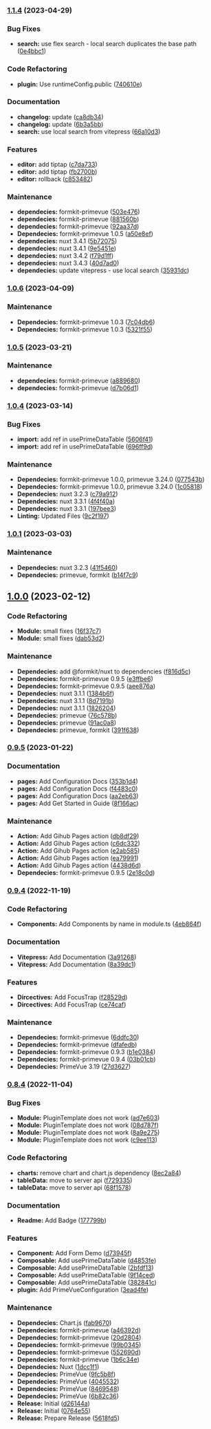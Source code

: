 ### [1.1.4](https://github.com/sfxcode/nuxt-primevue/compare/v1.0.6...v1.1.4) (2023-04-29)


### Bug Fixes

* **search:** use flex search - local search duplicates the base path ([0e4bbc1](https://github.com/sfxcode/nuxt-primevue/commit/0e4bbc149f4b651c487f79b9da1f65f6979118ce))


### Code Refactoring

* **plugin:** Use runtimeConfig.public ([740610e](https://github.com/sfxcode/nuxt-primevue/commit/740610e9a7b45cd7a50334267caa42645ea1d4f6))


### Documentation

* **changelog:** update ([ca8db34](https://github.com/sfxcode/nuxt-primevue/commit/ca8db34b79df18e0ea3bc100b548017b9b96c8fd))
* **changelog:** update ([6b3a5bb](https://github.com/sfxcode/nuxt-primevue/commit/6b3a5bb04f86a1c42477668e656cb78f75e1b396))
* **search:** use local search from vitepress ([66a10d3](https://github.com/sfxcode/nuxt-primevue/commit/66a10d30c007f235b7fbf5448a4d87d29adcfa9a))


### Features

* **editor:** add tiptap ([c7da733](https://github.com/sfxcode/nuxt-primevue/commit/c7da73348c3ba402ebc82c05c78e7fa35b8692f1))
* **editor:** add tiptap ([fb2700b](https://github.com/sfxcode/nuxt-primevue/commit/fb2700bfe41677e873a92bbb3ef80f74d59c02c3))
* **editor:** rollback ([c853482](https://github.com/sfxcode/nuxt-primevue/commit/c8534824341a2da3c93d3dd0849ea2b59330d00f))


### Maintenance

* **dependecies:** formkit-primevue ([503e476](https://github.com/sfxcode/nuxt-primevue/commit/503e4763ac605cb283076460ffcef45c48976fdc))
* **dependecies:** formkit-primevue ([881560b](https://github.com/sfxcode/nuxt-primevue/commit/881560b5d892af30f12703c8340d01ec6995a7f5))
* **dependecies:** formkit-primevue ([92aa37d](https://github.com/sfxcode/nuxt-primevue/commit/92aa37d79a76f6e27382816201a855870043f0d3))
* **Dependecies:** formkit-primevue 1.0.5 ([a50e8ef](https://github.com/sfxcode/nuxt-primevue/commit/a50e8ef55c367b94ced657a3a30cd86a92e1f61f))
* **dependecies:** nuxt 3.4.1 ([5b72075](https://github.com/sfxcode/nuxt-primevue/commit/5b72075cc75dcbb8ad27d0901f03f8ab5e14dd15))
* **dependecies:** nuxt 3.4.1 ([9e5451e](https://github.com/sfxcode/nuxt-primevue/commit/9e5451e8ba30eaa8b0bfa4f466297f65e671d8fe))
* **dependecies:** nuxt 3.4.2 ([f79d1ff](https://github.com/sfxcode/nuxt-primevue/commit/f79d1ff300458ccc920d7a58abec5b79f0ad3e07))
* **dependecies:** nuxt 3.4.3 ([40d7ad0](https://github.com/sfxcode/nuxt-primevue/commit/40d7ad03efa01d56a1c111cda2580a9c960d37d5))
* **dependecies:** update vitepress - use local search ([35931dc](https://github.com/sfxcode/nuxt-primevue/commit/35931dc7bf6dc57642275854e323a3d4f8fc283e))

### [1.0.6](https://github.com/sfxcode/nuxt-primevue/compare/v1.0.5...v1.0.6) (2023-04-09)


### Maintenance

* **Dependecies:** formkit-primevue 1.0.3 ([7c04db6](https://github.com/sfxcode/nuxt-primevue/commit/7c04db61da3ebf1781db5df59c5913838c60341a))
* **Dependecies:** formkit-primevue 1.0.3 ([5321f55](https://github.com/sfxcode/nuxt-primevue/commit/5321f552c6c6c96f9d41768722434c6d95c8f9ce))

### [1.0.5](https://github.com/sfxcode/nuxt-primevue/compare/v1.0.4...v1.0.5) (2023-03-21)


### Maintenance

* **dependecies:** formkit-primevue ([a889680](https://github.com/sfxcode/nuxt-primevue/commit/a8896807f0bfb7349c50121fd43302ce2854125a))
* **dependecies:** formkit-primevue ([d7b06d1](https://github.com/sfxcode/nuxt-primevue/commit/d7b06d18f833dc4f70ab05aa01294256319a1132))

### [1.0.4](https://github.com/sfxcode/nuxt-primevue/compare/v1.0.1...v1.0.4) (2023-03-14)


### Bug Fixes

* **import:** add ref in usePrimeDataTable ([5606f41](https://github.com/sfxcode/nuxt-primevue/commit/5606f41e2d39c46ae8f6802da3c7a975fa7a58a8))
* **import:** add ref in usePrimeDataTable ([696ff9d](https://github.com/sfxcode/nuxt-primevue/commit/696ff9d40460abb42c439025a5e67b6bd6d553c0))


### Maintenance

* **Dependecies:** formkit-primevue 1.0.0, primevue 3.24.0 ([077543b](https://github.com/sfxcode/nuxt-primevue/commit/077543b4530cfec6c5ee6698e5bd8c40d707dd0c))
* **Dependecies:** formkit-primevue 1.0.0, primevue 3.24.0 ([1c05818](https://github.com/sfxcode/nuxt-primevue/commit/1c058184959d828767b16ad7788c0d5769a17ffb))
* **Dependecies:** nuxt 3.2.3 ([c79a912](https://github.com/sfxcode/nuxt-primevue/commit/c79a912dba763b9fd1d859a5ef3f0a575cf8a633))
* **Dependecies:** nuxt 3.3.1 ([4f4f40a](https://github.com/sfxcode/nuxt-primevue/commit/4f4f40abffdee6568b359f45e8654adc4bd06d4d))
* **Dependecies:** nuxt 3.3.1 ([197bee3](https://github.com/sfxcode/nuxt-primevue/commit/197bee3d4277d2f2f36a470d226d96935907b070))
* **Linting:** Updated Files ([9c2f197](https://github.com/sfxcode/nuxt-primevue/commit/9c2f197778a05f641eff78c71e9f1cdc11134443))

### [1.0.1](https://github.com/sfxcode/nuxt-primevue/compare/v1.0.0...v1.0.1) (2023-03-03)


### Maintenance

* **Dependecies:** nuxt 3.2.3 ([41f5460](https://github.com/sfxcode/nuxt-primevue/commit/41f54602d014f7a6aeb8d81dc26c0740e281c9cf))
* **Dependecies:** primevue, formkit ([b14f7c9](https://github.com/sfxcode/nuxt-primevue/commit/b14f7c9618871bc1cf4b66f03c99179b0e26a1c3))

## [1.0.0](https://github.com/sfxcode/nuxt-primevue/compare/v0.9.5...v1.0.0) (2023-02-12)


### Code Refactoring

* **Module:** small fixes ([16f37c7](https://github.com/sfxcode/nuxt-primevue/commit/16f37c7841e9b9dccffe8c763ca2ac867fd977b0))
* **Module:** small fixes ([dab53d2](https://github.com/sfxcode/nuxt-primevue/commit/dab53d2b848cb4a2867ed1186c551c8f67570df8))


### Maintenance

* **Dependecies:** add @formkit/nuxt to dependencies ([f816d5c](https://github.com/sfxcode/nuxt-primevue/commit/f816d5c7a88e187e885ea2cdbee465ae842e7027))
* **Dependecies:** formkit-primevue 0.9.5 ([e3ffbe6](https://github.com/sfxcode/nuxt-primevue/commit/e3ffbe6157f290870aacb02495b1025ec2c51218))
* **Dependecies:** formkit-primevue 0.9.5 ([aee876a](https://github.com/sfxcode/nuxt-primevue/commit/aee876a163e86f4538666359e4cb0f744400f3ea))
* **Dependecies:** nuxt 3.1.1 ([1384b6f](https://github.com/sfxcode/nuxt-primevue/commit/1384b6fde8eaed9d85b0e14b52fa931c0e3917ab))
* **Dependecies:** nuxt 3.1.1 ([8d7191b](https://github.com/sfxcode/nuxt-primevue/commit/8d7191bd6434e5c5b9b207fec6af7cf66ab4fa8a))
* **Dependecies:** nuxt 3.1.1 ([1826204](https://github.com/sfxcode/nuxt-primevue/commit/1826204f75da26d55f58efeca09efe6bc7447295))
* **Dependecies:** primevue ([76c578b](https://github.com/sfxcode/nuxt-primevue/commit/76c578b0ca0be5f6800c31d28dfd10bc977c5896))
* **Dependecies:** primevue ([91ac0a8](https://github.com/sfxcode/nuxt-primevue/commit/91ac0a86ec5a2390439d965e9d5958a2f0a05e59))
* **Dependecies:** primevue, formkit ([391f638](https://github.com/sfxcode/nuxt-primevue/commit/391f6381baa5cb5f0109c770caf9502a87550747))

### [0.9.5](https://github.com/sfxcode/nuxt-primevue/compare/v0.9.4...v0.9.5) (2023-01-22)


### Documentation

* **pages:** Add Configuration Docs ([353b1d4](https://github.com/sfxcode/nuxt-primevue/commit/353b1d46870e6a858de96afeb7dc1febd5b073b8))
* **pages:** Add Configuration Docs ([f4483c0](https://github.com/sfxcode/nuxt-primevue/commit/f4483c0e4ac0a31530bda7390b6e02a232a22d3a))
* **pages:** Add Configuration Docs ([aa2eb63](https://github.com/sfxcode/nuxt-primevue/commit/aa2eb63b4c73b4efc57f25cb4596e81010b68c95))
* **pages:** Add Get Started in Guide ([8f166ac](https://github.com/sfxcode/nuxt-primevue/commit/8f166ac1fd43284f93e16494be6fdae92036f3cf))


### Maintenance

* **Action:** Add Gihub Pages action ([db8df29](https://github.com/sfxcode/nuxt-primevue/commit/db8df29c5bb017ceace86c7ad1f70883e4103f49))
* **Action:** Add Gihub Pages action ([c6dc332](https://github.com/sfxcode/nuxt-primevue/commit/c6dc332ae8cd659323379d0d0dcc4fe41749f826))
* **Action:** Add Gihub Pages action ([e2ab585](https://github.com/sfxcode/nuxt-primevue/commit/e2ab585fc753458567c34a43a2c5b4baf3a87562))
* **Action:** Add Gihub Pages action ([ea79991](https://github.com/sfxcode/nuxt-primevue/commit/ea79991b18ac59c39a586fed23d223ceb4a24832))
* **Action:** Add Gihub Pages action ([4438d6d](https://github.com/sfxcode/nuxt-primevue/commit/4438d6d5591aab0ac27d0a369a6d4193f3396482))
* **Dependecies:** formkit-primevue 0.9.5 ([2e18c0d](https://github.com/sfxcode/nuxt-primevue/commit/2e18c0dd81e454ea7e1c08e163039a4cd95203f5))

### [0.9.4](https://github.com/sfxcode/nuxt-primevue/compare/v0.8.4...v0.9.4) (2022-11-19)


### Code Refactoring

* **Components:** Add Components by name in module.ts ([4eb864f](https://github.com/sfxcode/nuxt-primevue/commit/4eb864f12e7155a18b2804c0f1681267835ee8c1))


### Documentation

* **Vitepress:** Add Documentation ([3a91268](https://github.com/sfxcode/nuxt-primevue/commit/3a91268f108107c43204867344048eee4b0a9390))
* **Vitepress:** Add Documentation ([8a39dc1](https://github.com/sfxcode/nuxt-primevue/commit/8a39dc139bf1076190bccae510395f19d2f89d69))


### Features

* **Dircectives:** Add FocusTrap ([f28529d](https://github.com/sfxcode/nuxt-primevue/commit/f28529db3ebc2e6936d3f9b25ba5552bcb4f728e))
* **Dircectives:** Add FocusTrap ([ce74caf](https://github.com/sfxcode/nuxt-primevue/commit/ce74caffd284ad6580ecd18f792abad56dcf4dc8))


### Maintenance

* **Dependecies:** formkit-primevue ([6ddfc30](https://github.com/sfxcode/nuxt-primevue/commit/6ddfc304e6cd3929b827dfb3e92b1e78426b49c2))
* **Dependecies:** formkit-primevue ([dfafedb](https://github.com/sfxcode/nuxt-primevue/commit/dfafedbf39128e168cf6a3656694f83a1ece5eb1))
* **Dependecies:** formkit-primevue 0.9.3 ([b1e0384](https://github.com/sfxcode/nuxt-primevue/commit/b1e0384ce5f759b244a141ccd0301caa7c576be1))
* **Dependecies:** formkit-primevue 0.9.4 ([03b01cb](https://github.com/sfxcode/nuxt-primevue/commit/03b01cb64ae36591723b30b845f69775231488a7))
* **Dependecies:** PrimeVue 3.19 ([27d3627](https://github.com/sfxcode/nuxt-primevue/commit/27d36272aaa5612379ba9404fc36748578703155))

### [0.8.4](https://github.com/sfxcode/nuxt-primevue/compare/0764e551a08cceb6f91a105f131e50eaa5705ecd...v0.8.4) (2022-11-04)


### Bug Fixes

* **Module:** PluginTemplate does not work ([ad7e603](https://github.com/sfxcode/nuxt-primevue/commit/ad7e603f4bad67be9e89be307d5fcc2ec6be2ac3))
* **Module:** PluginTemplate does not work ([08d787f](https://github.com/sfxcode/nuxt-primevue/commit/08d787f359c5826746e706729ff0eceb3486dca6))
* **Module:** PluginTemplate does not work ([8a9e275](https://github.com/sfxcode/nuxt-primevue/commit/8a9e275c9a6c6372d39a1e45256db79d1c4dfee5))
* **Module:** PluginTemplate does not work ([c9ee113](https://github.com/sfxcode/nuxt-primevue/commit/c9ee113597691ff16a04313927a2b9520b0a8328))


### Code Refactoring

* **charts:** remove chart and chart.js dependency ([8ec2a84](https://github.com/sfxcode/nuxt-primevue/commit/8ec2a84e66f82070762a305a979c8edf4bf0f950))
* **tableData:** move to server api ([f729335](https://github.com/sfxcode/nuxt-primevue/commit/f729335677720875b577a480468c06a5f6767d74))
* **tableData:** move to server api ([68f1578](https://github.com/sfxcode/nuxt-primevue/commit/68f1578ea442551dfc383aca3b060a98c27cb3f4))


### Documentation

* **Readme:** Add Badge ([177799b](https://github.com/sfxcode/nuxt-primevue/commit/177799be0e4b2e6c539a23fa3c73918906b85aa8))


### Features

* **Component:** Add Form Demo ([d73945f](https://github.com/sfxcode/nuxt-primevue/commit/d73945fa73f5e0e126d346e11ba45a7c7e0d8c94))
* **Composable:** Add usePrimeDataTable ([d4853fe](https://github.com/sfxcode/nuxt-primevue/commit/d4853feec94baf72587250aa8bec47e2b261cb36))
* **Composable:** Add usePrimeDataTable ([2bfdf13](https://github.com/sfxcode/nuxt-primevue/commit/2bfdf133fdba34b56d4bb2d0e56082e864343f44))
* **Composable:** Add usePrimeDataTable ([9f14ced](https://github.com/sfxcode/nuxt-primevue/commit/9f14cede0c35bd35b2b5b8ef0ba4f2f21a155f97))
* **Composable:** Add usePrimeDataTable ([382841c](https://github.com/sfxcode/nuxt-primevue/commit/382841c80eb966a4293b7d947beeec4ec721779d))
* **plugin:** Add PrimeVueConfiguration ([3ead4fe](https://github.com/sfxcode/nuxt-primevue/commit/3ead4fe9a31c3dec190d4855ebde61d221f5cb51))


### Maintenance

* **Dependecies:** Chart.js ([fab9670](https://github.com/sfxcode/nuxt-primevue/commit/fab9670ccfaea9224bf3b18df306ede4c225381a))
* **Dependecies:** formkit-primevue ([a46392d](https://github.com/sfxcode/nuxt-primevue/commit/a46392d73e8dc3aafc2f05da8ad4477fc753e595))
* **Dependecies:** formkit-primevue ([20d2804](https://github.com/sfxcode/nuxt-primevue/commit/20d28047226198d2a0464ff30f40d1c125a20e45))
* **Dependecies:** formkit-primevue ([99b0345](https://github.com/sfxcode/nuxt-primevue/commit/99b034530804f2a92735336f35f6def0086ca0d9))
* **Dependecies:** formkit-primevue ([552690d](https://github.com/sfxcode/nuxt-primevue/commit/552690da9fc10fe62caec00147d3855b7c61c577))
* **Dependecies:** formkit-primevue ([1b6c34e](https://github.com/sfxcode/nuxt-primevue/commit/1b6c34e4c52cb859ae8165562fb6755e8241f82d))
* **Dependecies:** Nuxt ([1dcc1f1](https://github.com/sfxcode/nuxt-primevue/commit/1dcc1f1d23a9cfcc1ead53a3de07696926addb6e))
* **Dependecies:** PrimeVue ([9fc5b8f](https://github.com/sfxcode/nuxt-primevue/commit/9fc5b8f9ecbfe864fba64c7a025d0c66e943c1b8))
* **Dependecies:** PrimeVue ([4045532](https://github.com/sfxcode/nuxt-primevue/commit/4045532431103ba67a403aebe880c874240825ef))
* **Dependecies:** PrimeVue ([8469548](https://github.com/sfxcode/nuxt-primevue/commit/846954806be434911833869bfd339030e8ac43fd))
* **Dependecies:** PrimeVue ([6b82c36](https://github.com/sfxcode/nuxt-primevue/commit/6b82c363ad7235bb56079ddac7ce1a4fe5c53308))
* **Release:** Initial ([d26144a](https://github.com/sfxcode/nuxt-primevue/commit/d26144a0a5c707904ad29f443d77d4ab9ad2678c))
* **Release:** Initial ([0764e55](https://github.com/sfxcode/nuxt-primevue/commit/0764e551a08cceb6f91a105f131e50eaa5705ecd))
* **Release:** Prepare Release ([5618fd5](https://github.com/sfxcode/nuxt-primevue/commit/5618fd537fbb6058a4a642d0072fdc2df42e9887))


